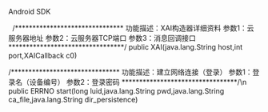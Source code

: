 Android SDK


 
/*******************************
功能描述：XAI构造器详细资料
参数1：云服务器地址
参数2：云服务器TCP端口
参数3：消息回调接口
*********************************/
public XAI(java.lang.String host,int port,XAICallback c0)

/*******************************
功能描述：建立网络连接（登录）
参数1：登录名（设备编号）
参数2：登录密码
*********************************/\n
public ERRNO start(long luid,java.lang.String pwd,java.lang.String ca_file,java.lang.String dir_persistence)

